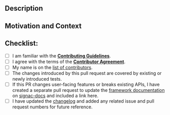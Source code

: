 <!-- Provide a general summary of your changes in the Title above -->

## Description
<!-- Describe your changes in detail. -->
<!-- If possible, please indicate if this change breaks or may break existing functionality, so we can mark it as 'breaking'. -->

## Motivation and Context
<!-- Why is this change required? What problem does it solve? -->
<!-- If it fixes an open issue, please link to the issue here. -->


## Checklist:
<!-- This checklist must be complete before merging the pull request. -->
<!-- If you are unsure about any of these items, do not hesitate to ask! -->
- [ ] I am familiar with the [**Contributing Guidelines**](https://github.com/glotzerlab/signac/blob/master/CONTRIBUTING.md).
- [ ] I agree with the terms of the [**Contributor Agreement**](https://github.com/glotzerlab/signac/blob/master/ContributorAgreement.md).
- [ ] My name is on the [list of contributors](https://github.com/glotzerlab/signac/blob/master/contributors.yaml).
- [ ] The changes introduced by this pull request are covered by existing or newly introduced tests.
- [ ] If this PR changes user-facing features or breaks existing APIs, I have created a separate pull request to update the [framework documentation](https://docs.signac.io/) on [signac-docs](https://github.com/glotzerlab/signac-docs) and included a link here.
- [ ] I have updated the [changelog](https://github.com/glotzerlab/signac/blob/master/changelog.txt) and added any related issue and pull request numbers for future reference.
